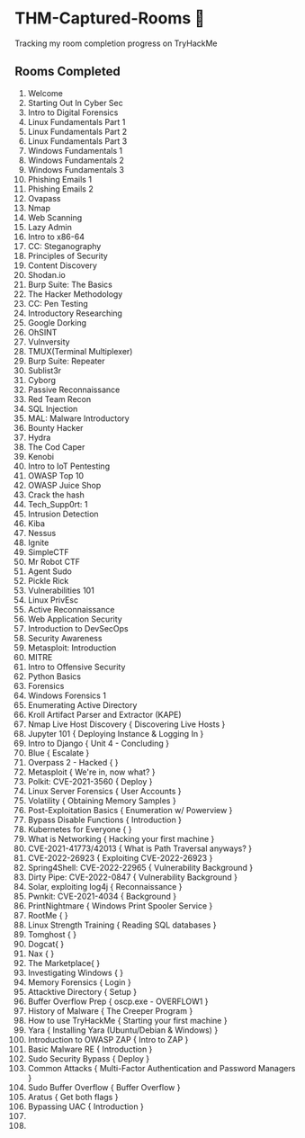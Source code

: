 # THM-Captured-Rooms 🚩
Tracking my room completion progress on TryHackMe 


## Rooms Completed 

1. Welcome
2. Starting Out In Cyber Sec
3. Intro to Digital Forensics
4. Linux Fundamentals Part 1 
5. Linux Fundamentals Part 2
6. Linux Fundamentals Part 3
7. Windows Fundamentals 1
8. Windows Fundamentals 2
9. Windows Fundamentals 3
10. Phishing Emails 1
11. Phishing Emails 2
12. Ovapass
13. Nmap
14. Web Scanning
15. Lazy Admin
16. Intro to x86-64
17. CC: Steganography
18. Principles of Security
19. Content Discovery
20. Shodan.io
21. Burp Suite: The Basics
22. The Hacker Methodology
23. CC: Pen Testing
24. Introductory Researching
25. Google Dorking
26. OhSINT
27. Vulnversity
28. TMUX(Terminal Multiplexer)
29. Burp Suite: Repeater
30. Sublist3r
31. Cyborg
32. Passive Reconnaissance
33. Red Team Recon
34. SQL Injection
35. MAL: Malware Introductory
36. Bounty Hacker
37. Hydra
38. The Cod Caper
39. Kenobi
40. Intro to IoT Pentesting
41. OWASP Top 10
42. OWASP Juice Shop
43. Crack the hash
44. Tech_Supp0rt: 1
45. Intrusion Detection
46. Kiba
47. Nessus
48. Ignite 
49. SimpleCTF
50. Mr Robot CTF
51. Agent Sudo
52. Pickle Rick 
53. Vulnerabilities 101
54. Linux PrivEsc
55. Active Reconnaissance
56. Web Application Security
57. Introduction to DevSecOps
58. Security Awareness 
59. Metasploit: Introduction
60. MITRE
61. Intro to Offensive Security
62. Python Basics
63. Forensics
64. Windows Forensics 1 
65. Enumerating Active Directory
66. Kroll Artifact Parser and Extractor (KAPE)
67. Nmap Live Host Discovery { Discovering Live Hosts }
68. Jupyter 101 { Deploying Instance & Logging In }
69. Intro to Django { Unit 4 - Concluding }
70. Blue { Escalate }
71. Overpass 2 - Hacked {  }
72. Metasploit { We're in, now what? }
73. Polkit: CVE-2021-3560 { Deploy }
74. Linux Server Forensics { User Accounts }
75. Volatility { Obtaining Memory Samples }
76. Post-Exploitation Basics { Enumeration w/ Powerview }
77. Bypass Disable Functions { Introduction }
78. Kubernetes for Everyone { }
79. What is Networking { Hacking your first machine }
80. CVE-2021-41773/42013 { What is Path Traversal anyways? }
81. CVE-2022-26923 { Exploiting CVE-2022-26923 }
82. Spring4Shell: CVE-2022-22965 { Vulnerability Background }
83. Dirty Pipe: CVE-2022-0847 { Vulnerability Background }
84. Solar, exploiting log4j { Reconnaissance }
85. Pwnkit: CVE-2021-4034 { Background }
86. PrintNightmare { Windows Print Spooler Service }
87. RootMe {  }
88. Linux Strength Training { Reading SQL databases }
89. Tomghost {  }
90. Dogcat{  }
91. Nax {  }
92. The Marketplace{  }
93. Investigating Windows {  }
94. Memory Forensics { Login }
95. Attacktive Directory { Setup }
96. Buffer Overflow Prep { oscp.exe - OVERFLOW1 }
97. History of Malware { The Creeper Program }
98. How to use TryHackMe { Starting your first machine }
99. Yara {  Installing Yara (Ubuntu/Debian & Windows) }
100. Introduction to OWASP ZAP { Intro to ZAP }
101. Basic Malware RE { Introduction }
102. Sudo Security Bypass { Deploy }
103. Common Attacks { Multi-Factor Authentication and Password Managers }
104. Sudo Buffer Overflow { Buffer Overflow }
105. Aratus { Get both flags }
106. Bypassing UAC { Introduction }
107. 
108. 
 


